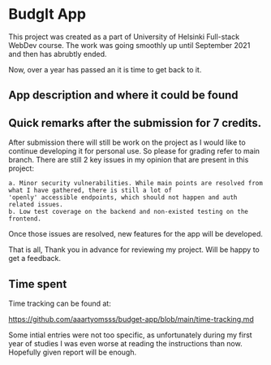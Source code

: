 # BudgIt App

This project was created as a part of University of Helsinki Full-stack WebDev course. The work was going smoothly up until September 2021 and then has abrubtly ended.

Now, over a year has passed an it is time to get back to it.

## App description and where it could be found

## Quick remarks after the submission for 7 credits.

After submission there will still be work on the project as I would like to continue developing it for personal use. So please for grading refer to main branch. There are still 2 key issues in my opinion that are present in this project:

    a. Minor security vulnerabilities. While main points are resolved from what I have gathered, there is still a lot of
    'openly' accessible endpoints, which should not happen and auth related issues.
    b. Low test coverage on the backend and non-existed testing on the frontend.

Once those issues are resolved, new features for the app will be developed.

That is all,
Thank you in advance for reviewing my project.
Will be happy to get a feedback.

## Time spent

Time tracking can be found at:

https://github.com/aaartyomsss/budget-app/blob/main/time-tracking.md

Some intial entries were not too specific, as unfortunately during my first year of studies I was even worse at reading the instructions than now. Hopefully given report will be enough.
